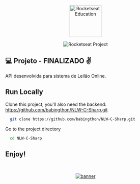 <p align="center">
  <img alt="Rocketseat Education" src="https://avatars.githubusercontent.com/u/69590972?s=200&v=4" width="100px" />
</p>

<p align="center">
  <img src="https://img.shields.io/static/v1?label=Rocketseat&message=Education&color=8257e5&labelColor=202024" alt="Rocketseat Project" />
</p>

## 💻 Projeto - FINALIZADO ✌️

API desenvolvida para sistema de Leilão Online.

## Run Locally

Clone this project, you'll also need the backend: https://github.com/babingthon/NLW-C-Sharp.git

```bash
  git clone https://github.com/babingthon/NLW-C-Sharp.git
```

Go to the project directory

```bash
  cd NLW-C-Sharp
```

## Enjoy!

<br />

<p align="center">
  <a href="https://discord.gg/rocketseat" target="_blank">
    <img align="center" src="https://storage.googleapis.com/golden-wind/comunidade/rodape.svg" alt="banner"/>
  </a>
</p>

<!--END_SECTION:footer-->
